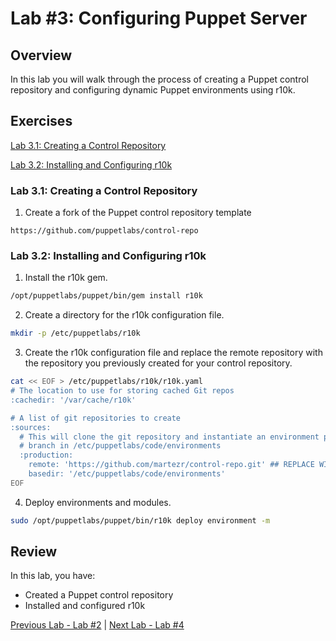 # Lab #3: Configuring Puppet Server

## Overview

In this lab you will walk through the process of creating a Puppet control repository and configuring dynamic Puppet environments using r10k.

## Exercises

[Lab 3.1: Creating a Control Repository](#lab-31-creating-a-control-repository)

[Lab 3.2: Installing and Configuring r10k](#lab-32-installing-and-configuring-r10k)

### Lab 3.1: Creating a Control Repository

1. Create a fork of the Puppet control repository template

```
https://github.com/puppetlabs/control-repo
```

### Lab 3.2: Installing and Configuring r10k

1. Install the r10k gem.

```bash
/opt/puppetlabs/puppet/bin/gem install r10k
```

2. Create a directory for the r10k configuration file.

```bash
mkdir -p /etc/puppetlabs/r10k
```

3. Create the r10k configuration file and replace the remote repository with the repository you previously created for your control repository.

```bash
cat << EOF > /etc/puppetlabs/r10k/r10k.yaml
# The location to use for storing cached Git repos
:cachedir: '/var/cache/r10k'

# A list of git repositories to create
:sources:
  # This will clone the git repository and instantiate an environment per
  # branch in /etc/puppetlabs/code/environments
  :production:
    remote: 'https://github.com/martezr/control-repo.git' ## REPLACE WITH YOUR REPOSITORY ##
    basedir: '/etc/puppetlabs/code/environments'
EOF
```

4. Deploy environments and modules.

```bash
sudo /opt/puppetlabs/puppet/bin/r10k deploy environment -m
```

## Review

In this lab, you have:

+ Created a Puppet control repository
+ Installed and configured r10k

[Previous Lab - Lab #2](./02-installing-puppet-server.md)  |  [Next Lab - Lab #4](./04-installing-puppet-agents.md)
